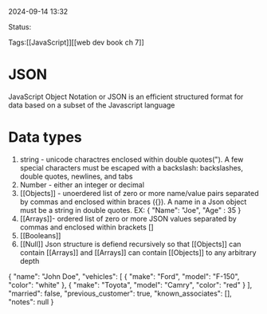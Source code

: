 
2024-09-14 13:32

Status:

Tags:[[JavaScript]][[web dev book ch 7]]

# JSON


JavaScript Object Notation or JSON is an efficient structured format for data based on a subset of the Javascript language

# Data types
1. string - unicode charactres enclosed within double quotes("). A few special characters must be escaped with a backslash: backslashes, double quotes, newlines, and tabs
2. Number - either an integer or decimal
3. [[Objects]] - unoerdered list of zero or more name/value pairs separated by commas and enclosed within braces ({}). A name in a Json object must be a string in double quotes. EX: { "Name": "Joe", "Age" : 35 }
4. [[Arrays]]- ordered list of zero or more JSON values separated by commas and enclosed within brackets []
5. [[Booleans]]
6. [[Null]]
Json structure is defiend recursively so that [[Objects]] can contain [[Arrays]] and [[Arrays]] can contain [[Objects]] to any arbitrary depth 

{
   "name": "John Doe",
   "vehicles": [
      {
         "make": "Ford",
         "model": "F-150",
         "color": "white"
      }, 
      {
         "make": "Toyota",
         "model": "Camry",
         "color": "red"
      }
   ],
   "married": false,
   "previous_customer": true,
   "known_associates": [],
   "notes": null
}

